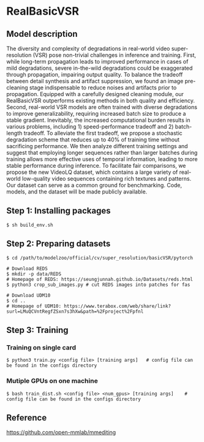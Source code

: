 # RealBasicVSR

## Model description

The diversity and complexity of degradations in real-world video super-resolution (VSR) pose non-trivial challenges in inference and training. First, while long-term propagation leads to improved performance in cases of mild degradations, severe in-the-wild degradations could be exaggerated through propagation, impairing output quality. To balance the tradeoff between detail synthesis and artifact suppression, we found an image pre-cleaning stage indispensable to reduce noises and artifacts prior to propagation. Equipped with a carefully designed cleaning module, our RealBasicVSR outperforms existing methods in both quality and efficiency. Second, real-world VSR models are often trained with diverse degradations to improve generalizability, requiring increased batch size to produce a stable gradient. Inevitably, the increased computational burden results in various problems, including 1) speed-performance tradeoff and 2) batch-length tradeoff. To alleviate the first tradeoff, we propose a stochastic degradation scheme that reduces up to 40% of training time without sacrificing performance. We then analyze different training settings and suggest that employing longer sequences rather than larger batches during training allows more effective uses of temporal information, leading to more stable performance during inference. To facilitate fair comparisons, we propose the new VideoLQ dataset, which contains a large variety of real-world low-quality video sequences containing rich textures and patterns. Our dataset can serve as a common ground for benchmarking. Code, models, and the dataset will be made publicly available.


## Step 1: Installing packages

```shell
$ sh build_env.sh
```

## Step 2: Preparing datasets

```shell
$ cd /path/to/modelzoo/official/cv/super_resolution/basicVSR/pytorch

# Download REDS
$ mkdir -p data/REDS
# Homepage of REDS: https://seungjunnah.github.io/Datasets/reds.html
$ python3 crop_sub_images.py # cut REDS images into patches for fas

# Download UDM10
$ cd ..
# Homepage of UDM10: https://www.terabox.com/web/share/link?surl=LMuQCVntRegfZSxn7s3hXw&path=%2Fproject%2Fpfnl
```

## Step 3: Training

### Training on single card
```shell
$ python3 train.py <config file> [training args]   # config file can be found in the configs directory
```

### Mutiple GPUs on one machine
```shell
$ bash train_dist.sh <config file> <num_gpus> [training args]    # config file can be found in the configs directory 
```

## Reference
https://github.com/open-mmlab/mmediting
